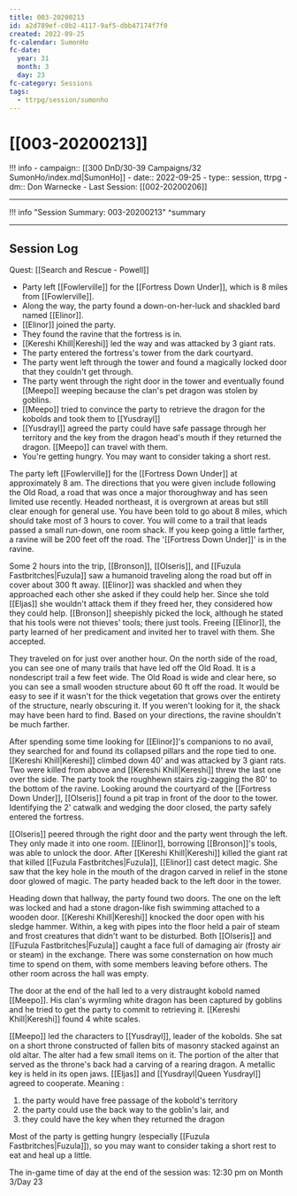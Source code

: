 ```yaml
---
title: 003-20200213
id: a2d789ef-c0b2-4117-9af5-dbb47174f7f0
created: 2022-09-25
fc-calendar: SumonHo
fc-date:
  year: 31
  month: 3
  day: 23
fc-category: Sessions
tags:
  - ttrpg/session/sumonho
---
```


# [[003-20200213]]

!!! info
    - campaign:: [[300 DnD/30-39 Campaigns/32 SumonHo/index.md|SumonHo]]
    - date:: 2022-09-25
    - type:: session, ttrpg
    - dm:: Don Warnecke
    - Last Session: [[002-20200206]]


---

!!! info "Session Summary: 003-20200213"
    ^summary

---


## Session Log

Quest: [[Search and Rescue - Powell]]

- Party left [[Fowlerville]] for the [[Fortress Down Under]], which is 8 miles from [[Fowlerville]].
- Along the way, the party found a down-on-her-luck and shackled bard named [[Elinor]].
- [[Elinor]] joined the party.
- They found the ravine that the fortress is in.
- [[Kereshi Khill|Kereshi]] led the way and was attacked by 3 giant rats.
- The party entered the fortress's tower from the dark courtyard.
- The party went left through the tower and found a magically locked door that they couldn't get through.
- The party went through the right door in the tower and eventually found [[Meepo]] weeping because the clan's pet dragon was stolen by goblins.
- [[Meepo]] tried to convince the party to retrieve the dragon for the kobolds and took them to [[Yusdrayl]]
- [[Yusdrayl]] agreed the party could have safe passage through her territory and the key from the dragon head's mouth if they returned the dragon. [[Meepo]] can travel with them.
- You're getting hungry. You may want to consider taking a short rest.

The party left [[Fowlerville]] for the [[Fortress Down Under]] at approximately 8 am. The directions that you were given include following the Old Road, a road that was once a major thoroughway and has seen limited use recently. Headed northeast, it is overgrown at areas but still clear enough for general use. You have been told to go about 8 miles, which should take most of 3 hours to cover. You will come to a trail that leads passed a small run-down, one room shack. If you keep going a little farther, a ravine will be 200 feet off the road. The '[[Fortress Down Under]]' is in the ravine.

Some 2 hours into the trip, [[Bronson]], [[Olseris]], and [[Fuzula Fastbritches|Fuzula]] saw a humanoid traveling along the road but off in cover about 300 ft away. [[Elinor]] was shackled and when they approached each other she asked if they could help her. Since she told [[Eljas]] she wouldn't attack them if they freed her, they considered how they could help. [[Bronson]] sheepishly picked the lock, although he stated that his tools were not thieves' tools; there just tools. Freeing [[Elinor]], the party learned of her predicament and invited her to travel with them. She accepted.

They traveled on for just over another hour. On the north side of the road, you can see one of many trails that have led off the Old Road. It is a nondescript trail a few feet wide. The Old Road is wide and clear here, so you can see a small wooden structure about 60 ft off the road. It would be easy to see if it wasn't for the thick vegetation that grows over the entirety of the structure, nearly obscuring it. If you weren't looking for it, the shack may have been hard to find. Based on your directions, the ravine shouldn't be much farther.

After spending some time looking for [[Elinor]]'s companions to no avail, they searched for and found its collapsed pillars and the rope tied to one. [[Kereshi Khill|Kereshi]] climbed down 40' and was attacked by 3 giant rats. Two were killed from above and [[Kereshi Khill|Kereshi]] threw the last one over the side. The party took the roughhewn stairs zig-zagging the 80' to the bottom of the ravine. Looking around the courtyard of the [[Fortress Down Under]], [[Olseris]] found a pit trap in front of the door to the tower. Identifying the 2' catwalk and wedging the door closed, the party safely entered the fortress.

[[Olseris]] peered through the right door and the party went through the left. They only made it into one room. [[Elinor]], borrowing [[Bronson]]'s tools, was able to unlock the door. After [[Kereshi Khill|Kereshi]] killed the giant rat that killed [[Fuzula Fastbritches|Fuzula]], [[Elinor]] cast detect magic. She saw that the key hole in the mouth of the dragon carved in relief in the stone door glowed of magic. The party headed back to the left door in the tower.

Heading down that hallway, the party found two doors. The one on the left was locked and had a stone dragon-like fish swimming attached to a wooden door. [[Kereshi Khill|Kereshi]] knocked the door open with his sledge hammer. Within, a keg with pipes into the floor held a pair of steam and frost creatures that didn't want to be disturbed. Both [[Olseris]] and [[Fuzula Fastbritches|Fuzula]] caught a face full of damaging air (frosty air or steam) in the exchange. There was some consternation on how much time to spend on them, with some members leaving before others. The other room across the hall was empty.

The door at the end of the hall led to a very distraught kobold named [[Meepo]]. His clan's wyrmling white dragon has been captured by goblins and he tried to get the party to commit to retrieving it. [[Kereshi Khill|Kereshi]] found 4 white scales.

[[Meepo]] led the characters to [[Yusdrayl]], leader of the kobolds. She sat on a short throne constructed of fallen bits of masonry stacked against an old altar. The alter had a few small items on it. The portion of the alter that served as the throne's back had a carving of a rearing dragon. A metallic key is held in its open jaws. [[Eljas]] and [[Yusdrayl|Queen Yusdrayl]] agreed to cooperate. Meaning :

1. the party would have free passage of the kobold's territory
2. the party could use the back way to the goblin's lair, and
3. they could have the key when they returned the dragon

Most of the party is getting hungry (especially [[Fuzula Fastbritches|Fuzula]]), so you may want to consider taking a short rest to eat and heal up a little.

The in-game time of day at the end of the session was: 12:30 pm on Month 3/Day 23
